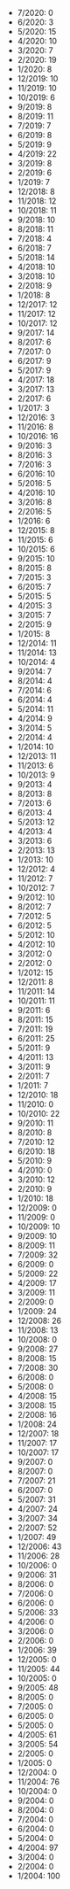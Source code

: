 *  7/2020: 0
*  6/2020: 3
*  5/2020: 15
*  4/2020: 10
*  3/2020: 7
*  2/2020: 19
*  1/2020: 8
*  12/2019: 10
*  11/2019: 10
*  10/2019: 6
*  9/2019: 8
*  8/2019: 11
*  7/2019: 7
*  6/2019: 8
*  5/2019: 9
*  4/2019: 22
*  3/2019: 8
*  2/2019: 6
*  1/2019: 7
*  12/2018: 8
*  11/2018: 12
*  10/2018: 11
*  9/2018: 10
*  8/2018: 11
*  7/2018: 4
*  6/2018: 7
*  5/2018: 14
*  4/2018: 10
*  3/2018: 10
*  2/2018: 9
*  1/2018: 8
*  12/2017: 12
*  11/2017: 12
*  10/2017: 12
*  9/2017: 14
*  8/2017: 6
*  7/2017: 0
*  6/2017: 9
*  5/2017: 9
*  4/2017: 18
*  3/2017: 13
*  2/2017: 6
*  1/2017: 3
*  12/2016: 3
*  11/2016: 8
*  10/2016: 16
*  9/2016: 3
*  8/2016: 3
*  7/2016: 3
*  6/2016: 10
*  5/2016: 5
*  4/2016: 10
*  3/2016: 8
*  2/2016: 5
*  1/2016: 6
*  12/2015: 8
*  11/2015: 6
*  10/2015: 6
*  9/2015: 10
*  8/2015: 8
*  7/2015: 3
*  6/2015: 7
*  5/2015: 5
*  4/2015: 3
*  3/2015: 7
*  2/2015: 9
*  1/2015: 8
*  12/2014: 11
*  11/2014: 13
*  10/2014: 4
*  9/2014: 7
*  8/2014: 4
*  7/2014: 6
*  6/2014: 4
*  5/2014: 11
*  4/2014: 9
*  3/2014: 5
*  2/2014: 4
*  1/2014: 10
*  12/2013: 11
*  11/2013: 6
*  10/2013: 9
*  9/2013: 4
*  8/2013: 8
*  7/2013: 6
*  6/2013: 4
*  5/2013: 12
*  4/2013: 4
*  3/2013: 6
*  2/2013: 13
*  1/2013: 10
*  12/2012: 4
*  11/2012: 7
*  10/2012: 7
*  9/2012: 10
*  8/2012: 7
*  7/2012: 5
*  6/2012: 5
*  5/2012: 10
*  4/2012: 10
*  3/2012: 0
*  2/2012: 0
*  1/2012: 15
*  12/2011: 8
*  11/2011: 14
*  10/2011: 11
*  9/2011: 6
*  8/2011: 15
*  7/2011: 19
*  6/2011: 25
*  5/2011: 9
*  4/2011: 13
*  3/2011: 9
*  2/2011: 7
*  1/2011: 7
*  12/2010: 18
*  11/2010: 0
*  10/2010: 22
*  9/2010: 11
*  8/2010: 8
*  7/2010: 12
*  6/2010: 18
*  5/2010: 9
*  4/2010: 0
*  3/2010: 12
*  2/2010: 9
*  1/2010: 18
*  12/2009: 0
*  11/2009: 0
*  10/2009: 10
*  9/2009: 10
*  8/2009: 11
*  7/2009: 32
*  6/2009: 0
*  5/2009: 22
*  4/2009: 17
*  3/2009: 11
*  2/2009: 0
*  1/2009: 24
*  12/2008: 26
*  11/2008: 13
*  10/2008: 0
*  9/2008: 27
*  8/2008: 15
*  7/2008: 30
*  6/2008: 0
*  5/2008: 0
*  4/2008: 15
*  3/2008: 15
*  2/2008: 16
*  1/2008: 24
*  12/2007: 18
*  11/2007: 17
*  10/2007: 17
*  9/2007: 0
*  8/2007: 0
*  7/2007: 21
*  6/2007: 0
*  5/2007: 31
*  4/2007: 24
*  3/2007: 34
*  2/2007: 52
*  1/2007: 49
*  12/2006: 43
*  11/2006: 28
*  10/2006: 0
*  9/2006: 31
*  8/2006: 0
*  7/2006: 0
*  6/2006: 0
*  5/2006: 33
*  4/2006: 0
*  3/2006: 0
*  2/2006: 0
*  1/2006: 39
*  12/2005: 0
*  11/2005: 44
*  10/2005: 0
*  9/2005: 48
*  8/2005: 0
*  7/2005: 0
*  6/2005: 0
*  5/2005: 0
*  4/2005: 61
*  3/2005: 54
*  2/2005: 0
*  1/2005: 0
*  12/2004: 0
*  11/2004: 76
*  10/2004: 0
*  9/2004: 0
*  8/2004: 0
*  7/2004: 0
*  6/2004: 0
*  5/2004: 0
*  4/2004: 97
*  3/2004: 0
*  2/2004: 0
*  1/2004: 100